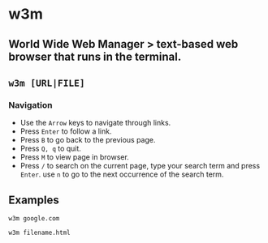 # w3m

**World Wide Web Manager** > text-based web browser that runs in the terminal.
---

` w3m [URL|FILE] `
---

### Navigation
- Use the ` Arrow ` keys to navigate through links.
- Press ` Enter ` to follow a link.
- Press ` B ` to go back to the previous page.
- Press ` Q, q ` to quit.
- Press ` M ` to view page in browser.
- Press ` / ` to search on the current page, type your search term and press ` Enter `. use ` n ` to go to the next occurrence of the search term.

## Examples
` w3m google.com `

` w3m filename.html `